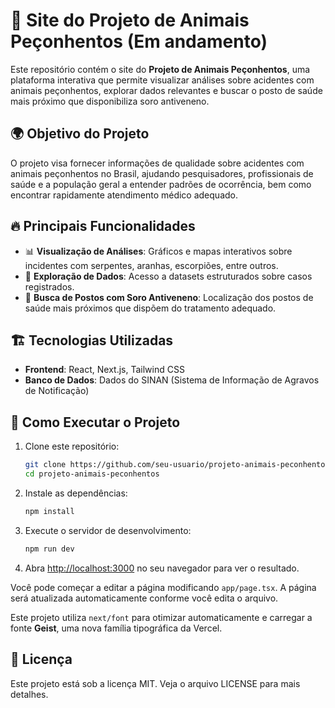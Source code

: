 # 🐍 Site do Projeto de Animais Peçonhentos (Em andamento)

Este repositório contém o site do **Projeto de Animais Peçonhentos**, uma plataforma interativa que permite visualizar análises sobre acidentes com animais peçonhentos, explorar dados relevantes e buscar o posto de saúde mais próximo que disponibiliza soro antiveneno.

## 🌍 Objetivo do Projeto
O projeto visa fornecer informações de qualidade sobre acidentes com animais peçonhentos no Brasil, ajudando pesquisadores, profissionais de saúde e a população geral a entender padrões de ocorrência, bem como encontrar rapidamente atendimento médico adequado.

## 🔥 Principais Funcionalidades
- 📊 **Visualização de Análises**: Gráficos e mapas interativos sobre incidentes com serpentes, aranhas, escorpiões, entre outros.
- 📂 **Exploração de Dados**: Acesso a datasets estruturados sobre casos registrados.
- 📍 **Busca de Postos com Soro Antiveneno**: Localização dos postos de saúde mais próximos que dispõem do tratamento adequado.

## 🏗️ Tecnologias Utilizadas
- **Frontend**: React, Next.js, Tailwind CSS
- **Banco de Dados**: Dados do SINAN (Sistema de Informação de Agravos de Notificação)
<!--
- - **Backend**: FastAPI, Flask, PostgreSQL
- **Mapas**: Leaflet, OpenStreetMap
-->

## 🚀 Como Executar o Projeto
1. Clone este repositório:
   ```bash
   git clone https://github.com/seu-usuario/projeto-animais-peconhentos.git
   cd projeto-animais-peconhentos
   ```

2. Instale as dependências:
   ```bash
   npm install
   ```

3. Execute o servidor de desenvolvimento:
   ```bash
   npm run dev
   ```

4. Abra [http://localhost:3000](http://localhost:3000) no seu navegador para ver o resultado.

Você pode começar a editar a página modificando `app/page.tsx`. A página será atualizada automaticamente conforme você edita o arquivo.

Este projeto utiliza `next/font` para otimizar automaticamente e carregar a fonte **Geist**, uma nova família tipográfica da Vercel.

## 📜 Licença
Este projeto está sob a licença MIT. Veja o arquivo LICENSE para mais detalhes.
